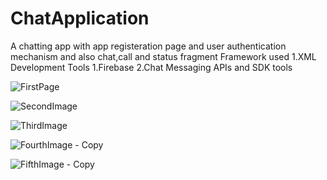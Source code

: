 # ChatApplication
A chatting app with app registeration page and user authentication mechanism and also chat,call and status fragment
Framework used
  1.XML
Development Tools
  1.Firebase
  2.Chat Messaging APIs and SDK tools
  


 ![FirstPage](https://user-images.githubusercontent.com/79049860/147576650-743e8feb-0771-4750-b321-1977d044323d.jpeg)
 
 
 
 ![SecondImage](https://user-images.githubusercontent.com/79049860/147576979-330b1018-665b-4512-ad5d-5477e42ed2c3.jpeg)
 
 
 
 
 ![ThirdImage](https://user-images.githubusercontent.com/79049860/147577115-1bab88d4-7f4c-4785-bff3-4f6836d462c4.jpeg)
 
 
 
 ![FourthImage - Copy](https://user-images.githubusercontent.com/79049860/147577291-3531364b-eddd-475e-a0fe-f4ed692c66c1.jpeg)
 
 
 
 
 ![FifthImage - Copy](https://user-images.githubusercontent.com/79049860/147577398-ab8f0ea0-08f2-4f8d-abc4-fb22608cdbe4.jpeg)


